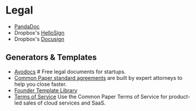 # Legal

- [PandaDoc](https://www.pandadoc.com)
- Dropbox's [HelloSign](https://www.hellosign.com)
- Dropbox's [Docusign](https://www.docusign.com)

## Generators & Templates

- [Avodocs](https://www.avodocs.com) # Free legal documents for startups.
- [Common Paper standard agreements](https://commonpaper.com/standards/) are built by expert attorneys to help you close faster.
- [Founder Template Library](https://odteam.notion.site/Founder-Template-Library-e6b5781f3bb14b129b852e9d5f91d5fd)
- [Terms of Service](https://commonpaper.com/standards/terms-of-service/) Use the Common Paper Terms of Service for product-led sales of cloud services and SaaS.